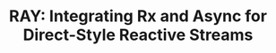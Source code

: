 ---
isconference: true
title: "RAY: Integrating Rx and Async for Direct-Style Reactive Streams"
authors: "Philipp Haller and Heather Miller"
conference: "SPLASH Workshop on Reactivity, Events and Modularity"
abbrv: REM
location: "Indianapolis, IN, USA"
pdf: "http://infoscience.epfl.ch/record/188383/files/directrx.pdf"
---